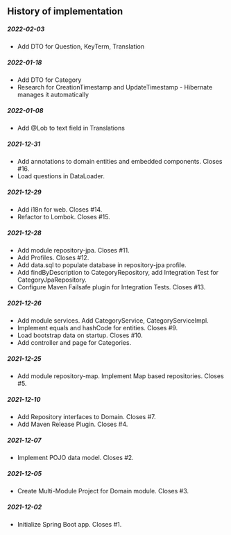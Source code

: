 History of implementation
-------------------------

##### 2022-02-03
* Add DTO for Question, KeyTerm, Translation

##### 2022-01-18
* Add DTO for Category
* Research for CreationTimestamp and UpdateTimestamp - Hibernate manages it automatically

##### 2022-01-08
* Add @Lob to text field in Translations

##### 2021-12-31
* Add annotations to domain entities and embedded components. Closes #16.
* Load questions in DataLoader.
##### 2021-12-29
* Add i18n for web. Closes #14. 
* Refactor to Lombok. Closes #15. 
##### 2021-12-28
* Add module repository-jpa. Closes #11.
* Add Profiles. Closes #12.
* Add data.sql to populate database in repository-jpa profile.
* Add findByDescription to CategoryRepository, add Integration Test for CategoryJpaRepository.
* Configure Maven Failsafe plugin for Integration Tests. Closes #13.
##### 2021-12-26
* Add module services. Add CategoryService, CategoryServiceImpl.
* Implement equals and hashCode for entities. Closes #9.
* Load bootstrap data on startup. Closes #10. 
* Add controller and page for Categories.  
##### 2021-12-25
* Add module repository-map. Implement Map based repositories. Closes #5.
##### 2021-12-10
* Add Repository interfaces to Domain. Closes #7.
* Add Maven Release Plugin. Closes #4.
##### 2021-12-07
* Implement POJO data model. Closes #2.
##### 2021-12-05
* Create Multi-Module Project for Domain module. Closes #3.
##### 2021-12-02
* Initialize Spring Boot app. Closes #1.
